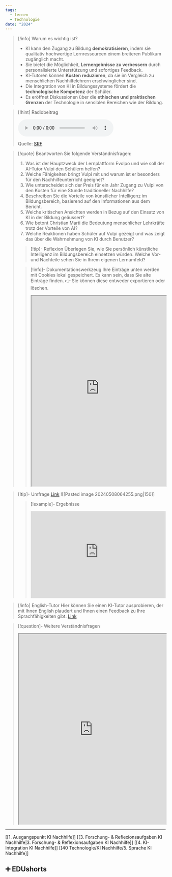 ```yaml
---
tags:
  - lernen
  - Technologie
date: "2024"
---
```

>[!info] Warum es wichtig ist?
>- KI kann den Zugang zu Bildung **demokratisieren**, indem sie qualitativ hochwertige Lernressourcen einem breiteren Publikum zugänglich macht.
>- Sie bietet die Möglichkeit, **Lernergebnisse zu verbessern** durch personalisierte Unterstützung und sofortiges Feedback.
>- KI-Tutoren können **Kosten reduzieren**, da sie im Vergleich zu menschlichen Nachhilfelehrern erschwinglicher sind.
>- Die Integration von KI in Bildungssysteme fördert die **technologische Kompetenz** der Schüler.
>- Es eröffnet Diskussionen über die **ethischen und praktischen Grenzen** der Technologie in sensiblen Bereichen wie der Bildung.

>[!hint] Radiobeitrag
>
><audio controls><source src="https://download-media.srf.ch/world/audio/SRF-4-News/2024/04/BEITRAG-Kultur.mp3"></audio>
>
>Quelle: [SRF](https://www.srf.ch/play/radio/redirect/detail/1335d983-950d-4c9f-983e-a297225e5603)

>[!quote] Beantworten Sie folgende Verständnisfragen:
>1. Was ist der Hauptzweck der Lernplattform Evolpo und wie soll der AI-Tutor Vulpi den Schülern helfen?
>2. Welche Fähigkeiten bringt Vulpi mit und warum ist er besonders für den Nachhilfeunterricht geeignet?
>3. Wie unterscheidet sich der Preis für ein Jahr Zugang zu Vulpi von den Kosten für eine Stunde traditioneller Nachhilfe?
>4. Beschreiben Sie die Vorteile von künstlicher Intelligenz im Bildungsbereich, basierend auf den Informationen aus dem Bericht.
>5. Welche kritischen Ansichten werden in Bezug auf den Einsatz von KI in der Bildung geäussert?
>6. Wie betont Christian Marti die Bedeutung menschlicher Lehrkräfte trotz der Vorteile von AI?
>7. Welche Reaktionen haben Schüler auf Vulpi gezeigt und was zeigt das über die Wahrnehmung von KI durch Benutzer?
>
> > [!tip]- Reflexion 
> > Überlegen Sie, wie Sie persönlich künstliche Intelligenz im Bildungsbereich einsetzen würden. Welche Vor- und Nachteile sehen Sie in Ihrem eigenen Lernumfeld?
>
>
>>[!info]- Dokumentationswerkzeug 
>Ihre Einträge unten werden mit Cookies lokal gespeichert. Es kann sein, dass Sie alte Einträge finden. 
>>👉 Sie können diese entweder exportieren oder löschen.
>><iframe width="100%" height="600" src="https://app.Lumi.education/run/dw_E7K" allowfullscreen allow="geolocation *; autoplay; encrypted-media"></iframe>
>

>[!tip]- Umfrage
>[Link](https://www.menti.com/alzrnewx9ciz) 
>![[Pasted image 20240508064255.png|150]]
>
>>[!example]- Ergebnisse
>><div style='position: relative; padding-bottom: 56.25%; padding-top: 35px; height: 0; overflow: hidden;'><iframe sandbox='allow-scripts allow-same-origin allow-presentation' allowfullscreen='true' allowtransparency='true' frameborder='0' height='315' src='https://www.mentimeter.com/app/presentation/alr67b859p3eke2vauqswavytbvsh54t/embed' style='position: absolute; top: 0; left: 0; width: 100%; height: 100%;' width='420'></iframe></div>

>[!info] English-Tutor
>Hier können Sie einen KI-Tutor ausprobieren, der mit Ihnen English plaudert und Ihnen einen Feedback zu Ihre Sprachfähigkeiten gibt.
>[Link](https://tools.fobizz.com/ai/chats/public_assistants/b7a27eb0-71b5-4d78-a01b-4af8c046e43b?token=8fc0b985e36147b1f5a569ddf8777d21)


>[!question]- Weitere Verständnisfragen
><iframe width="100%" height="600" src="https://app.Lumi.education/run/PlNvc_" allowfullscreen allow="geolocation *; autoplay; encrypted-media"></iframe>

---
[[1. Ausgangspunkt KI Nachhilfe]]
[[3. Forschung- & Reflexionsaufgaben KI Nachhilfe|3. Forschung- & Reflexionsaufgaben KI Nachhilfe]]
[[4. KI-Integration KI Nachhilfe]]
[[40 Technologie/KI Nachhilfe/5. Sprache KI Nachhilfe]]

## ➕ EDUshorts
